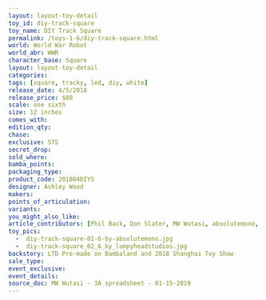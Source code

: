 ```yaml
---
layout: layout-toy-detail 
toy_id: diy-track-square
toy_name: DIY Track Square
permalink: /toys-1-6/diy-track-square.html
world: World War Robot
world_abr: WWR
character_base: Square
layout: layout-toy-detail
categories: 
tags: [square, tracky, led, diy, white]
release_date: 4/5/2018
release_price: $80 
scale: one sixth
size: 12 inches
comes_with: 
edition_qty: 
chase: 
exclusive: STS
secret_drop: 
sold_where: 
bamba_points: 
packaging_type: 
product_code: 201804DIYS
designer: Ashley Wood
makers: 
points_of_articulation: 
variants: 
you_might_also_like: 
article_contributors: [Phil Back, Don Slater, MW Wutasi, absolutemono, lumpyheadstudios]
toy_pics: 
  -  diy-track-square-01-6-by-absolutemono.jpg
  -  diy-track-square_02_6_by_lumpyheadstudios.jpg
backstory: LTD Pre-made on Bambaland and 2018 Shanghai Toy Show
sale_type: 
event_exclusive: 
event_details: 
source_doc: MW Wutasi - 3A spreadsheet - 01-15-2019
---
```

